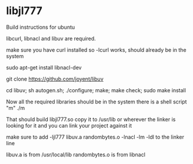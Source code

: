libjl777
========

Build instructions for ubuntu

libcurl, libnacl and libuv are required.

make sure you have curl installed so -lcurl works, should already be in the system

sudo apt-get install libnacl-dev

git clone https://github.com/joyent/libuv

cd libuv; sh autogen.sh; ./configure; make; make check; sudo make install

Now all the required libraries should be in the system
there is a shell script "m"
./m

That should build libjl777.so
copy it to /usr/lib or wherever the linker is looking for it and you can link your project against it

make sure to add -ljl777 libuv.a randombytes.o -lnacl -lm -ldl to the linker line

libuv.a is from /usr/local/lib
randombytes.o is from libnacl


